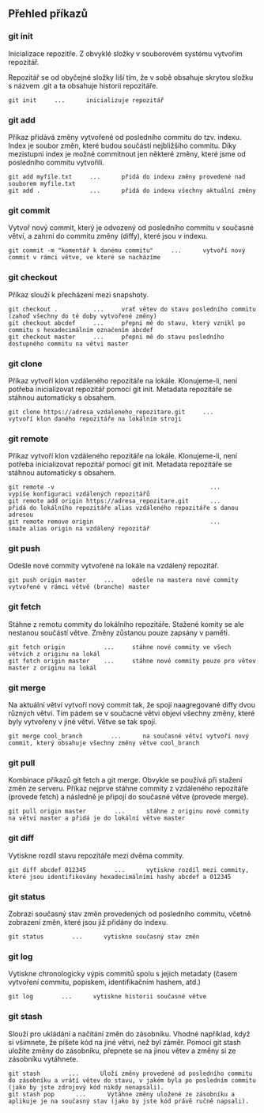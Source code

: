 ## Přehled příkazů

### git init

Inicializace repozitře. Z obvyklé složky v souborovém systému vytvořím repozitář.

Repozitář se od obyčejné složky liší tím, že v sobě obsahuje skrytou složku s názvem .git a ta obsahuje historii repozitáře.

```
git init     ...      inicializuje repozitář
```

### git add

Příkaz přidává změny vytvořené od posledního commitu do tzv. indexu. Index je soubor změn, které budou součástí nejbližšího commitu. Díky mezistupni index je možné commitnout jen některé změny, které jsme od posledního commitu vytvořili.

```
git add myfile.txt     ...      přidá do indexu změny provedené nad souborem myfile.txt
git add .              ...      přidá do indexu všechny aktuální změny
```

### git commit

Vytvoř nový commit, který je odvozený od posledního commitu v současné větví, a zahrni do commitu změny (diffy), které jsou v indexu.

```
git commit -m "komentář k danému commitu"     ...      vytvoří nový commit v rámci větve, ve které se nacházíme
```

### git checkout

Příkaz slouží k přecházení mezi snapshoty.

```
git checkout .          ...     vrať větev do stavu posledního commitu (zahoď všechny do té doby vytvořené změny)
git checkout abcdef     ...     přepni mě do stavu, který vznikl po commitu s hexadecimálním označením abcdef
git checkout master     ...     přepni mě do stavu posledního dostupného commitu na větvi master
```

### git clone

Příkaz vytvoří klon vzdáleného repozitáře na lokále. Klonujeme-li, není potřeba inicializovat repozitář pomocí git init. Metadata repozitáře se stáhnou automaticky s obsahem.

```
git clone https://adresa_vzdaleneho_repozitare.git     ...      vytvoří klon daného repozitáře na lokálním stroji
```

### git remote

Příkaz vytvoří klon vzdáleného repozitáře na lokále. Klonujeme-li, není potřeba inicializovat repozitář pomocí git init. Metadata repozitáře se stáhnou automaticky s obsahem.

```
git remote -v                                            ...      vypíše konfiguraci vzdálených repozitářů
git remote add origin https://adresa_repozitare.git      ...      přidá do lokálního repozitáře alias vzdáleného repozitáře s danou adresou
git remote remove origin                                 ...      smaže alias origin na vzdálený repozitář  
```

### git push

Odešle nové commity vytvořené na lokále na vzdálený repozitář.

```
git push origin master     ...     odešle na mastera nové commity vytvořené v rámci větvě (branche) master
```

### git fetch

Stáhne z remotu commity do lokálního repozitáře. Stažené komity se ale nestanou součástí větve. Změny zůstanou pouze zapsány v paměti.

```
git fetch origin           ...     stáhne nové commity ve všech větvích z originu na lokál
git fetch origin master    ...     stáhne nové commity pouze pro větev master z originu na lokál
```

### git merge

Na aktuální větví vytvoří nový commit tak, že spojí naagregované diffy dvou různých větví. Tím pádem se v součacné větvi objeví všechny změny, které byly vytvořeny v jiné větví. Větve se tak spojí.

```
git merge cool_branch        ...      na současné větví vytvoří nový commit, který obsahuje všechny změny větve cool_branch
```

### git pull

Kombinace příkazů git fetch a git merge. Obvykle se používá při stažení změn ze serveru. Příkaz nejprve stáhne commity z vzdáleného repozítáře (provede fetch) a následně je připojí do současné větve (provede merge).

```
git pull origin master        ...      stáhne z originu nové commity na větvi master a přidá je do lokální větve master
```

### git diff

Vytiskne rozdíl stavu repozitáře mezi dvěma commity.

```
git diff abcdef 012345        ...      vytiskne rozdíl mezi commity, které jsou identifikovány hexadecimálními hashy abcdef a 012345
```

### git status

Zobrazí současný stav změn provedených od posledního commitu, včetně zobrazení změn, které jsou již přidány do indexu.

```
git status        ...      vytiskne současný stav změn
```

### git log

Vytiskne chronologicky výpis commitů spolu s jejich metadaty (časem vytvoření commitu, popiskem, identifikačním hashem, atd.)

```
git log        ...      vytiskne historii současné větve
```

### git stash

Slouží pro ukládání a načítání změn do zásobníku. Vhodné například, když si všimnete, že píšete kód na jiné větvi, než byl záměr. Pomocí git stash uložíte změny do zásobníku, přepnete se na jinou větev a změny si ze zásobníku vytáhnete.

```
git stash        ...      Uloží změny provedené od posledního commitu do zásobníku a vrátí větev do stavu, v jakém byla po posledním commitu (jako by jste zdrojový kód nikdy nenapsali).
git stash pop      ...      Vytáhne změny uložené ze zásobníku a aplikuje je na současný stav (jako by jste kód právě ručně napsali).
```